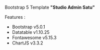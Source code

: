 Bootstrap 5 Template **"Studio Admin Satu"**

Features :
- Bootstrap v5.0.1
- Datatable v1.10.25
- Fontawesome v5.15.3
- ChartJS v3.3.2